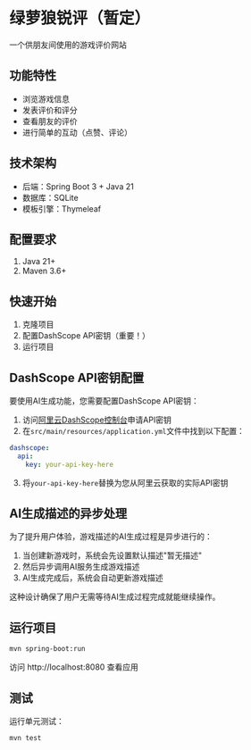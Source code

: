 # 绿萝狼锐评（暂定）

一个供朋友间使用的游戏评价网站

## 功能特性

- 浏览游戏信息
- 发表评价和评分
- 查看朋友的评价
- 进行简单的互动（点赞、评论）

## 技术架构

- 后端：Spring Boot 3 + Java 21
- 数据库：SQLite
- 模板引擎：Thymeleaf

## 配置要求

1. Java 21+
2. Maven 3.6+

## 快速开始

1. 克隆项目
2. 配置DashScope API密钥（重要！）
3. 运行项目

## DashScope API密钥配置

要使用AI生成功能，您需要配置DashScope API密钥：

1. 访问[阿里云DashScope控制台](https://dashscope.console.aliyun.com/)申请API密钥
2. 在`src/main/resources/application.yml`文件中找到以下配置：

```yaml
dashscope:
  api:
    key: your-api-key-here
```

3. 将`your-api-key-here`替换为您从阿里云获取的实际API密钥

## AI生成描述的异步处理

为了提升用户体验，游戏描述的AI生成过程是异步进行的：

1. 当创建新游戏时，系统会先设置默认描述"暂无描述"
2. 然后异步调用AI服务生成游戏描述
3. AI生成完成后，系统会自动更新游戏描述

这种设计确保了用户无需等待AI生成过程完成就能继续操作。

## 运行项目

```bash
mvn spring-boot:run
```

访问 http://localhost:8080 查看应用

## 测试

运行单元测试：

```bash
mvn test
```